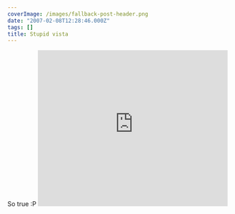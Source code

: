 ```yaml
---
coverImage: /images/fallback-post-header.png
date: "2007-02-08T12:28:46.000Z"
tags: []
title: Stupid vista
---
```


So true :P
<embed width="425" height="350" wmode="transparent" type="application/x-shockwave-flash" src="https://www.youtube.com/v/p79F-qdCCDU"></embed>
